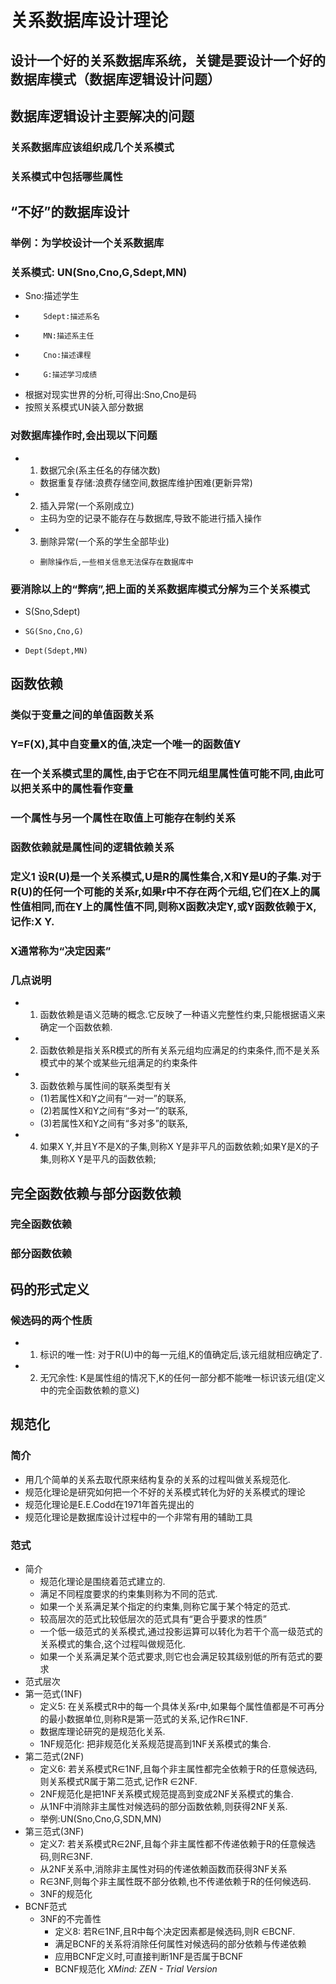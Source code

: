 # 关系数据库设计理论
## 设计一个好的关系数据库系统，关键是要设计一个好的数据库模式（数据库逻辑设计问题）
## 数据库逻辑设计主要解决的问题
### 关系数据库应该组织成几个关系模式
### 关系模式中包括哪些属性
## “不好”的数据库设计
### 举例：为学校设计一个关系数据库
### 关系模式: UN(Sno,Cno,G,Sdept,MN)
* Sno:描述学生
*         Sdept:描述系名
*         MN:描述系主任
*         Cno:描述课程
*         G:描述学习成绩
* 根据对现实世界的分析,可得出:Sno,Cno是码
* 按照关系模式UN装入部分数据
###  
### 对数据库操作时,会出现以下问题
* 1. 数据冗余(系主任名的存储次数)
    *    数据重复存储:浪费存储空间,数据库维护困难(更新异常)
* 2. 插入异常(一个系刚成立)
    *    主码为空的记录不能存在与数据库,导致不能进行插入操作
* 3. 删除异常(一个系的学生全部毕业)
    *     删除操作后,一些相关信息无法保存在数据库中
### 要消除以上的“弊病”,把上面的关系数据库模式分解为三个关系模式
* S(Sno,Sdept)
*     SG(Sno,Cno,G)
*     Dept(Sdept,MN)
## 函数依赖
### 类似于变量之间的单值函数关系
###      Y=F(X),其中自变量X的值,决定一个唯一的函数值Y
### 在一个关系模式里的属性,由于它在不同元组里属性值可能不同,由此可以把关系中的属性看作变量
### 一个属性与另一个属性在取值上可能存在制约关系
### 函数依赖就是属性间的逻辑依赖关系
### 定义1 设R(U)是一个关系模式,U是R的属性集合,X和Y是U的子集.对于R(U)的任何一个可能的关系r,如果r中不存在两个元组,它们在X上的属性值相同,而在Y上的属性值不同,则称X函数决定Y,或Y函数依赖于X,记作:X  Y.
### X通常称为“决定因素”
### 几点说明
* 1. 函数依赖是语义范畴的概念.它反映了一种语义完整性约束,只能根据语义来确定一个函数依赖.
* 2. 函数依赖是指关系R模式的所有关系元组均应满足的约束条件,而不是关系模式中的某个或某些元组满足的约束条件
* 3. 函数依赖与属性间的联系类型有关
    * (1)若属性X和Y之间有“一对一”的联系,
    * (2)若属性X和Y之间有“多对一”的联系,
    * (3)若属性X和Y之间有“多对多”的联系,
* 4. 如果X   Y,并且Y不是X的子集,则称X   Y是非平凡的函数依赖;如果Y是X的子集,则称X   Y是平凡的函数依赖;
## 完全函数依赖与部分函数依赖
### 完全函数依赖
### 部分函数依赖
## 码的形式定义
### 候选码的两个性质
* 1. 标识的唯一性: 对于R(U)中的每一元组,K的值确定后,该元组就相应确定了.
* 2. 无冗余性: K是属性组的情况下,K的任何一部分都不能唯一标识该元组(定义中的完全函数依赖的意义) 
## 规范化
### 简介
* 用几个简单的关系去取代原来结构复杂的关系的过程叫做关系规范化.
* 规范化理论是研究如何把一个不好的关系模式转化为好的关系模式的理论
* 规范化理论是E.E.Codd在1971年首先提出的
* 规范化理论是数据库设计过程中的一个非常有用的辅助工具
### 范式
* 简介
    * 规范化理论是围绕着范式建立的.
    * 满足不同程度要求的约束集则称为不同的范式.
    * 如果一个关系满足某个指定的约束集,则称它属于某个特定的范式.
    * 较高层次的范式比较低层次的范式具有“更合乎要求的性质”
    * 一个低一级范式的关系模式,通过投影运算可以转化为若干个高一级范式的关系模式的集合,这个过程叫做规范化.
    * 如果一个关系满足某个范式要求,则它也会满足较其级别低的所有范式的要求
* 范式层次
* 第一范式(1NF)
    * 定义5: 在关系模式R中的每一个具体关系r中,如果每个属性值都是不可再分的最小数据单位,则称R是第一范式的关系,记作R∈1NF.
    * 数据库理论研究的是规范化关系.
    * 1NF规范化: 把非规范化关系规范提高到1NF关系模式的集合.
* 第二范式(2NF)
    * 定义6: 若关系模式R∈1NF,且每个非主属性都完全依赖于R的任意候选码,则关系模式R属于第二范式,记作R ∈2NF.
    * 2NF规范化是把1NF关系模式规范提高到变成2NF关系模式的集合.
    * 从1NF中消除非主属性对候选码的部分函数依赖,则获得2NF关系.
    * 举例:UN(Sno,Cno,G,SDN,MN)
* 第三范式(3NF)
    * 定义7: 若关系模式R∈2NF,且每个非主属性都不传递依赖于R的任意候选码,则R∈3NF.
    * 从2NF关系中,消除非主属性对码的传递依赖函数而获得3NF关系
    * R∈3NF,则每个非主属性既不部分依赖,也不传递依赖于R的任何候选码.
    * 3NF的规范化
* BCNF范式
    * 3NF的不完善性
        * 定义8: 若R∈1NF,且R中每个决定因素都是候选码,则R ∈BCNF.
        * 满足BCNF的关系将消除任何属性对候选码的部分依赖与传递依赖
        * 应用BCNF定义时,可直接判断1NF是否属于BCNF
        * BCNF规范化
*XMind: ZEN - Trial Version*